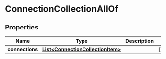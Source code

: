 

# ConnectionCollectionAllOf


## Properties

Name | Type | Description | Notes
------------ | ------------- | ------------- | -------------
**connections** | [**List&lt;ConnectionCollectionItem&gt;**](ConnectionCollectionItem.md) |  |  [optional]



